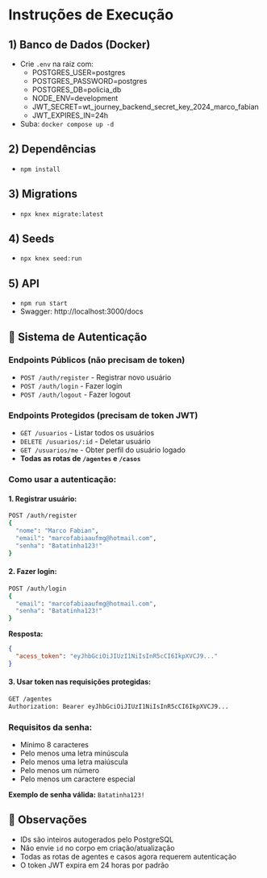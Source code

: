 # Instruções de Execução

## 1) Banco de Dados (Docker)
- Crie `.env` na raiz com:
  - POSTGRES_USER=postgres
  - POSTGRES_PASSWORD=postgres
  - POSTGRES_DB=policia_db
  - NODE_ENV=development
  - JWT_SECRET=wt_journey_backend_secret_key_2024_marco_fabian
  - JWT_EXPIRES_IN=24h
- Suba: `docker compose up -d`

## 2) Dependências
- `npm install`

## 3) Migrations
- `npx knex migrate:latest`

## 4) Seeds
- `npx knex seed:run`

## 5) API
- `npm run start`
- Swagger: http://localhost:3000/docs

## 🔐 Sistema de Autenticação

### Endpoints Públicos (não precisam de token)
- `POST /auth/register` - Registrar novo usuário
- `POST /auth/login` - Fazer login
- `POST /auth/logout` - Fazer logout

### Endpoints Protegidos (precisam de token JWT)
- `GET /usuarios` - Listar todos os usuários
- `DELETE /usuarios/:id` - Deletar usuário
- `GET /usuarios/me` - Obter perfil do usuário logado
- **Todas as rotas de `/agentes` e `/casos`**

### Como usar a autenticação:

#### 1. Registrar usuário:
```bash
POST /auth/register
{
  "nome": "Marco Fabian",
  "email": "marcofabiaaufmg@hotmail.com",
  "senha": "Batatinha123!"
}
```

#### 2. Fazer login:
```bash
POST /auth/login
{
  "email": "marcofabiaaufmg@hotmail.com",
  "senha": "Batatinha123!"
}
```

**Resposta:**
```json
{
  "acess_token": "eyJhbGciOiJIUzI1NiIsInR5cCI6IkpXVCJ9..."
}
```

#### 3. Usar token nas requisições protegidas:
```bash
GET /agentes
Authorization: Bearer eyJhbGciOiJIUzI1NiIsInR5cCI6IkpXVCJ9...
```

### Requisitos da senha:
- Mínimo 8 caracteres
- Pelo menos uma letra minúscula
- Pelo menos uma letra maiúscula
- Pelo menos um número
- Pelo menos um caractere especial

**Exemplo de senha válida:** `Batatinha123!`

## 📝 Observações
- IDs são inteiros autogerados pelo PostgreSQL
- Não envie `id` no corpo em criação/atualização
- Todas as rotas de agentes e casos agora requerem autenticação
- O token JWT expira em 24 horas por padrão
